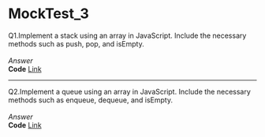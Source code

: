 # MockTest_3

Q1.Implement a stack using an array in JavaScript. Include the necessary methods such as push, pop, and isEmpty.<br><br>
*Answer*<br>
**Code** [Link](https://github.com/Srijana1425/Mock_Test3/blob/main/ans1.js)<br>


*******************************************************************************************************************
Q2.Implement a queue using an array in JavaScript. Include the necessary methods such as enqueue, dequeue, and isEmpty.<br><br>
*Answer*<br>
**Code** [Link](https://github.com/Srijana1425/Mock_Test3/blob/main/ans2.js)<br>
